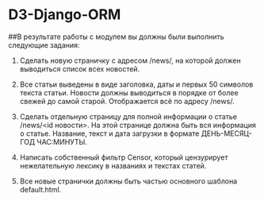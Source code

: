 # D3-Django-ORM

##В результате работы с модулем вы должны были выполнить следующие задания:

1. Сделать новую страничку с адресом /news/, на которой должен выводиться список всех новостей.
2. Все статьи выведены в виде заголовка, даты и первых 50 символов текста статьи.
Новости должны выводиться в порядке от более свежей до самой старой. Отображается всё по адресу /news/.

3. Сделать отдельную страницу для полной информации о статье /news/<id новости>. На этой странице должна быть вся информация о статье. Название, текст и дата загрузки в формате ДЕНЬ-МЕСЯЦ-ГОД ЧАС:МИНУТЫ.

4. Написать собственный фильтр Censor, который цензурирует нежелательную лексику в названиях и текстах статей.  

5. Все новые странички должны быть частью основного шаблона default.html.

